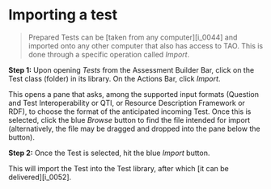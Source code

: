 # Importing a test

>Prepared Tests can be [taken from any computer][i_0044] and imported onto any other computer that also has access to TAO. This is done through a specific operation called *Import*.

**Step 1:** Upon opening *Tests* from the Assessment Builder Bar, click on the Test class (folder) in its library. On the Actions Bar, click *Import*.

This opens a pane that asks, among the supported input formats (Question and Test Interoperability or QTI, or Resource Description Framework or RDF), to choose the format of the anticipated incoming Test. Once this is selected, click the blue *Browse* button to find the file intended for import (alternatively, the file may be dragged and dropped into the pane below the button). 

**Step 2:** Once the Test is selected, hit the blue *Import* button.

This will import the Test into the Test library, after which [it can be delivered][i_0052].
